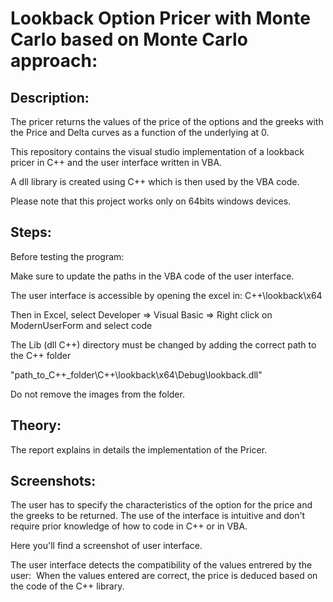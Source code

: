 # Lookback Option Pricer with Monte Carlo based on Monte Carlo approach:

## Description:

The pricer returns the values of the price of the options and the greeks with the Price and Delta curves as a function of the underlying at 0. 

This repository contains the visual studio implementation of a lookback pricer in C++ and the user interface written in VBA. 

A dll library is created using C++ which is then used by the VBA code. 

Please note that this project works only on 64bits windows devices. 

## Steps: 

Before testing the program: 

Make sure to update the paths in the VBA code of the user interface.

The user interface is accessible by opening the excel in: C++\lookback\x64

Then in Excel, select Developer => Visual Basic => Right click on ModernUserForm and select code

The Lib (dll C++) directory must be changed by adding the correct path to the C++ folder

"path_to_C++_folder\C++\lookback\x64\Debug\lookback.dll"

Do not remove the images from the folder. 

## Theory: 

The report explains in details the implementation of the Pricer.  

## Screenshots: 

The user has to specify the characteristics of the option for the price and the greeks to be returned. The use of the interface is intuitive and don't require prior knowledge of how to code in C++ or in VBA. 

Here you'll find a screenshot of user interface.

The user interface detects the compatibility of the values entrered by the user: 
<image href="https://github.com/sarrme/Lookback-pricer-Cpp-VBA/raw/master/pricer-error.PNG"></image>
When the values entered are correct, the price is deduced based on the code of the C++ library. 
<image href="https://github.com/sarrme/Lookback-pricer-Cpp-VBA/raw/master/pricer-price.PNG"></image>
<image href="https://github.com/sarrme/Lookback-pricer-Cpp-VBA/raw/master/pricer-delta.PNG"></image>



